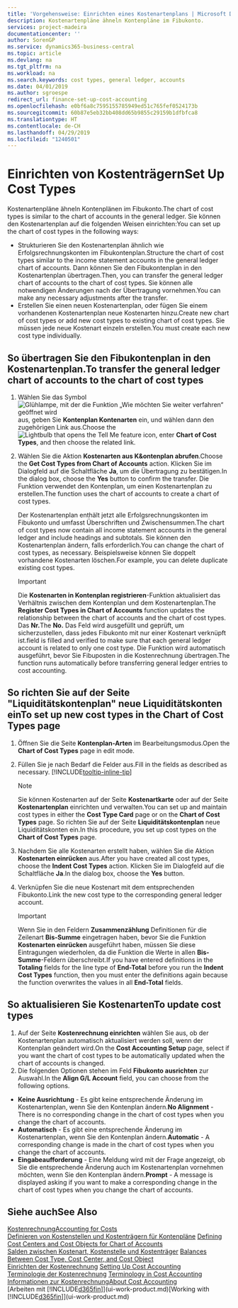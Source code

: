 ```yaml
---
title: 'Vorgehensweise: Einrichten eines Kostenartenplans | Microsoft Docs'
description: Kostenartenpläne ähneln Kontenpläne im Fibukonto.
services: project-madeira
documentationcenter: ''
author: SorenGP
ms.service: dynamics365-business-central
ms.topic: article
ms.devlang: na
ms.tgt_pltfrm: na
ms.workload: na
ms.search.keywords: cost types, general ledger, accounts
ms.date: 04/01/2019
ms.author: sgroespe
redirect_url: finance-set-up-cost-accounting
ms.openlocfilehash: e0bf6a8c7595155785949ed51c765fef0524173b
ms.sourcegitcommit: 60b87e5eb32bb408dd65b9855c29159b1dfbfca8
ms.translationtype: HT
ms.contentlocale: de-CH
ms.lasthandoff: 04/29/2019
ms.locfileid: "1240501"
---
```

# <a name="set-up-cost-types"></a><span data-ttu-id="b6374-103">Einrichten von Kostenträgern</span><span class="sxs-lookup"><span data-stu-id="b6374-103">Set Up Cost Types</span></span>
<span data-ttu-id="b6374-104">Kostenartenpläne ähneln Kontenplänen im Fibukonto.</span><span class="sxs-lookup"><span data-stu-id="b6374-104">The chart of cost types is similar to the chart of accounts in the general ledger.</span></span> <span data-ttu-id="b6374-105">Sie können den Kostenartenplan auf die folgenden Weisen einrichten:</span><span class="sxs-lookup"><span data-stu-id="b6374-105">You can set up the chart of cost types in the following ways:</span></span>  

-   <span data-ttu-id="b6374-106">Strukturieren Sie den Kostenartenplan ähnlich wie Erfolgsrechnungskonten im Fibukontenplan.</span><span class="sxs-lookup"><span data-stu-id="b6374-106">Structure the chart of cost types similar to the income statement accounts in the general ledger chart of accounts.</span></span> <span data-ttu-id="b6374-107">Dann können Sie den Fibukontenplan in den Kostenartenplan übertragen.</span><span class="sxs-lookup"><span data-stu-id="b6374-107">Then, you can transfer the general ledger chart of accounts to the chart of cost types.</span></span> <span data-ttu-id="b6374-108">Sie können alle notwendigen Änderungen nach der Übertragung vornehmen.</span><span class="sxs-lookup"><span data-stu-id="b6374-108">You can make any necessary adjustments after the transfer.</span></span>  
-   <span data-ttu-id="b6374-109">Erstellen Sie einen neuen Kostenartenplan, oder fügen Sie einem vorhandenen Kostenartenplan neue Kostenarten hinzu.</span><span class="sxs-lookup"><span data-stu-id="b6374-109">Create new chart of cost types or add new cost types to existing chart of cost types.</span></span> <span data-ttu-id="b6374-110">Sie müssen jede neue Kostenart einzeln erstellen.</span><span class="sxs-lookup"><span data-stu-id="b6374-110">You must create each new cost type individually.</span></span>  

## <a name="to-transfer-the-general-ledger-chart-of-accounts-to-the-chart-of-cost-types"></a><span data-ttu-id="b6374-111">So übertragen Sie den Fibukontenplan in den Kostenartenplan.</span><span class="sxs-lookup"><span data-stu-id="b6374-111">To transfer the general ledger chart of accounts to the chart of cost types</span></span>  
1.  <span data-ttu-id="b6374-112">Wählen Sie das Symbol ![Glühlampe, mit der die Funktion „Wie möchten Sie weiter verfahren“ geöffnet wird](media/ui-search/search_small.png "Wie möchten Sie weiter verfahren?") aus, geben Sie **Kontenplan Kontenarten** ein, und wählen dann den zugehörigen Link aus.</span><span class="sxs-lookup"><span data-stu-id="b6374-112">Choose the ![Lightbulb that opens the Tell Me feature](media/ui-search/search_small.png "Tell me what you want to do") icon, enter **Chart of Cost Types**, and then choose the related link.</span></span>  
2.  <span data-ttu-id="b6374-113">Wählen Sie die Aktion **Kostenarten aus K&ontenplan abrufen**.</span><span class="sxs-lookup"><span data-stu-id="b6374-113">Choose the **Get Cost Types from Chart of Accounts** action.</span></span> <span data-ttu-id="b6374-114">Klicken Sie im Dialogfeld auf die Schaltfläche **Ja**, um die Übertragung zu bestätigen.</span><span class="sxs-lookup"><span data-stu-id="b6374-114">In the dialog box, choose the **Yes** button to confirm the transfer.</span></span> <span data-ttu-id="b6374-115">Die Funktion verwendet den Kontenplan, um einen Kostenartenplan zu erstellen.</span><span class="sxs-lookup"><span data-stu-id="b6374-115">The function uses the chart of accounts to create a chart of cost types.</span></span>  

    <span data-ttu-id="b6374-116">Der Kostenartenplan enthält jetzt alle Erfolgsrechnungskonten im Fibukonto und umfasst Überschriften und Zwischensummen.</span><span class="sxs-lookup"><span data-stu-id="b6374-116">The chart of cost types now contain all income statement accounts in the general ledger and include headings and subtotals.</span></span> <span data-ttu-id="b6374-117">Sie können den Kostenartenplan ändern, falls erforderlich.</span><span class="sxs-lookup"><span data-stu-id="b6374-117">You can change the chart of cost types, as necessary.</span></span> <span data-ttu-id="b6374-118">Beispielsweise können Sie doppelt vorhandene Kostenarten löschen.</span><span class="sxs-lookup"><span data-stu-id="b6374-118">For example, you can delete duplicate existing cost types.</span></span>  

    > [!IMPORTANT]  
    >  <span data-ttu-id="b6374-119">Die **Kostenarten in Kontenplan registrieren**-Funktion aktualisiert das Verhältnis zwischen dem Kontenplan und dem Kostenartenplan.</span><span class="sxs-lookup"><span data-stu-id="b6374-119">The **Register Cost Types in Chart of Accounts** function updates the relationship between the chart of accounts and the chart of cost types.</span></span> <span data-ttu-id="b6374-120">Das **Nr.**</span><span class="sxs-lookup"><span data-stu-id="b6374-120">The **No.**</span></span> <span data-ttu-id="b6374-121">Das Feld wird ausgefüllt und geprüft, um sicherzustellen, dass jedes Fibukonto mit nur einer Kostenart verknüpft ist.</span><span class="sxs-lookup"><span data-stu-id="b6374-121">field is filled and verified to make sure that each general ledger account is related to only one cost type.</span></span> <span data-ttu-id="b6374-122">Die Funktion wird automatisch ausgeführt, bevor Sie Fibuposten in die Kostenrechnung übertragen.</span><span class="sxs-lookup"><span data-stu-id="b6374-122">The function runs automatically before transferring general ledger entries to cost accounting.</span></span>  

## <a name="to-set-up-new-cost-types-in-the-chart-of-cost-types-page"></a><span data-ttu-id="b6374-123">So richten Sie auf der Seite "Liquiditätskontenplan" neue Liquiditätskonten ein</span><span class="sxs-lookup"><span data-stu-id="b6374-123">To set up new cost types in the Chart of Cost Types page</span></span>  
1.  <span data-ttu-id="b6374-124">Öffnen Sie die Seite **Kontenplan-Arten** im Bearbeitungsmodus.</span><span class="sxs-lookup"><span data-stu-id="b6374-124">Open the **Chart of Cost Types** page in edit mode.</span></span>  
2.  <span data-ttu-id="b6374-125">Füllen Sie je nach Bedarf die Felder aus.</span><span class="sxs-lookup"><span data-stu-id="b6374-125">Fill in the fields as described as necessary.</span></span> [!INCLUDE[tooltip-inline-tip](includes/tooltip-inline-tip_md.md)]

    > [!NOTE]  
    >  <span data-ttu-id="b6374-126">Sie können Kostenarten auf der Seite **Kostenartkarte** oder auf der Seite **Kostenartenplan** einrichten und verwalten.</span><span class="sxs-lookup"><span data-stu-id="b6374-126">You can set up and maintain cost types in either the **Cost Type Card** page or on the **Chart of Cost Types** page.</span></span> <span data-ttu-id="b6374-127">So richten Sie auf der Seite **Liquiditätskontenplan** neue Liquiditätskonten ein.</span><span class="sxs-lookup"><span data-stu-id="b6374-127">In this procedure, you set up cost types on the **Chart of Cost Types** page.</span></span>

3.  <span data-ttu-id="b6374-128">Nachdem Sie alle Kostenarten erstellt haben, wählen Sie die Aktion **Kostenarten einrücken** aus.</span><span class="sxs-lookup"><span data-stu-id="b6374-128">After you have created all cost types, choose the **Indent Cost Types** action.</span></span> <span data-ttu-id="b6374-129">Klicken Sie im Dialogfeld auf die Schaltfläche **Ja**.</span><span class="sxs-lookup"><span data-stu-id="b6374-129">In the dialog box, choose the **Yes** button.</span></span>  
4.  <span data-ttu-id="b6374-130">Verknüpfen Sie die neue Kostenart mit dem entsprechenden Fibukonto.</span><span class="sxs-lookup"><span data-stu-id="b6374-130">Link the new cost type to the corresponding general ledger account.</span></span>  

    > [!IMPORTANT]  
    >  <span data-ttu-id="b6374-131">Wenn Sie in den Feldern **Zusammenzählung** Definitionen für die Zeilenart **Bis-Summe** eingetragen haben, bevor Sie die Funktion **Kostenarten einrücken** ausgeführt haben, müssen Sie diese Eintragungen wiederholen, da die Funktion die Werte in allen **Bis-Summe**-Feldern überschreibt.</span><span class="sxs-lookup"><span data-stu-id="b6374-131">If you have entered definitions in the **Totaling** fields for the line type of **End-Total** before you run the **Indent Cost Types** function, then you must enter the definitions again because the function overwrites the values in all **End-Total** fields.</span></span>  

## <a name="to-update-cost-types"></a><span data-ttu-id="b6374-132">So aktualisieren Sie Kostenarten</span><span class="sxs-lookup"><span data-stu-id="b6374-132">To update cost types</span></span>  
1.  <span data-ttu-id="b6374-133">Auf der Seite **Kostenrechnung einrichten**  wählen Sie aus, ob der Kostenartenplan automatisch aktualisiert werden soll, wenn der Kontenplan geändert wird.</span><span class="sxs-lookup"><span data-stu-id="b6374-133">On the **Cost Accounting Setup** page, select if you want the chart of cost types to be automatically updated when the chart of accounts is changed.</span></span>  
2.  <span data-ttu-id="b6374-134">Die folgenden Optionen stehen im Feld **Fibukonto ausrichten** zur Auswahl.</span><span class="sxs-lookup"><span data-stu-id="b6374-134">In the **Align G/L Account** field, you can choose from the following options.</span></span>  

- <span data-ttu-id="b6374-135">**Keine Ausrichtung** - Es gibt keine entsprechende Änderung im Kostenartenplan, wenn Sie den Kontenplan ändern.</span><span class="sxs-lookup"><span data-stu-id="b6374-135">**No Alignment** - There is no corresponding change in the chart of cost types when you change the chart of accounts.</span></span>  
- <span data-ttu-id="b6374-136">**Automatisch** - Es gibt eine entsprechende Änderung im Kostenartenplan, wenn Sie den Kontenplan ändern.</span><span class="sxs-lookup"><span data-stu-id="b6374-136">**Automatic** - A corresponding change is made in the chart of cost types when you change the chart of accounts.</span></span>  
- <span data-ttu-id="b6374-137">**Eingabeaufforderung** - Eine Meldung wird mit der Frage angezeigt, ob Sie die entsprechende Änderung auch im Kostenartenplan vornehmen möchten, wenn Sie den Kontenplan ändern.</span><span class="sxs-lookup"><span data-stu-id="b6374-137">**Prompt** - A message is displayed asking if you want to make a corresponding change in the chart of cost types when you change the chart of accounts.</span></span>  

## <a name="see-also"></a><span data-ttu-id="b6374-138">Siehe auch</span><span class="sxs-lookup"><span data-stu-id="b6374-138">See Also</span></span>  
[<span data-ttu-id="b6374-139">Kostenrechnung</span><span class="sxs-lookup"><span data-stu-id="b6374-139">Accounting for Costs</span></span>](finance-manage-cost-accounting.md)  
<span data-ttu-id="b6374-140">[Definieren von Kostenstellen und Kostenträgern für Kontenpläne](finance-defining-cost-centers-and-cost-objects-for-chart-of-accounts.md) </span><span class="sxs-lookup"><span data-stu-id="b6374-140">[Defining Cost Centers and Cost Objects for Chart of Accounts](finance-defining-cost-centers-and-cost-objects-for-chart-of-accounts.md) </span></span>  
<span data-ttu-id="b6374-141">[Salden zwischen Kostenart, Kostenstelle und Kostenträger](finance-balances-between-cost-type-cost-center-and-cost-object.md) </span><span class="sxs-lookup"><span data-stu-id="b6374-141">[Balances Between Cost Type, Cost Center, and Cost Object](finance-balances-between-cost-type-cost-center-and-cost-object.md) </span></span>  
<span data-ttu-id="b6374-142">[Einrichten der Kostenrechnung](finance-set-up-cost-accounting.md) </span><span class="sxs-lookup"><span data-stu-id="b6374-142">[Setting Up Cost Accounting](finance-set-up-cost-accounting.md) </span></span>  
<span data-ttu-id="b6374-143">[Terminologie der Kostenrechnung](finance-terminology-in-cost-accounting.md) </span><span class="sxs-lookup"><span data-stu-id="b6374-143">[Terminology in Cost Accounting](finance-terminology-in-cost-accounting.md) </span></span>  
[<span data-ttu-id="b6374-144">Informationen zur Kostenrechnung</span><span class="sxs-lookup"><span data-stu-id="b6374-144">About Cost Accounting</span></span>](finance-about-cost-accounting.md)  
<span data-ttu-id="b6374-145">[Arbeiten mit [!INCLUDE[d365fin](includes/d365fin_md.md)]](ui-work-product.md)</span><span class="sxs-lookup"><span data-stu-id="b6374-145">[Working with [!INCLUDE[d365fin](includes/d365fin_md.md)]](ui-work-product.md)</span></span>
